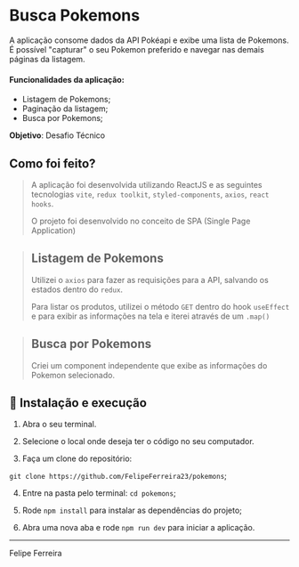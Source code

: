 # Busca Pokemons

A aplicação consome dados da API Pokéapi e exibe uma lista de Pokemons. 
É possível "capturar" o seu Pokemon preferido e navegar nas demais páginas da listagem.

#### Funcionalidades da aplicação:

- Listagem de Pokemons;
- Paginação da listagem;
- Busca por Pokemons;

**Objetivo**: Desafio Técnico

## Como foi feito? 
> A aplicação foi desenvolvida utilizando ReactJS e as seguintes tecnologias `vite`, `redux toolkit`, `styled-components`, `axios`, `react hooks`.
> 
> O projeto foi desenvolvido no conceito de SPA (Single Page Application)

>## Listagem de Pokemons
> Utilizei o `axios` para fazer as requisições para a API, salvando os estados dentro do `redux`. 
> 
> Para listar os produtos, utilizei o método `GET` dentro do hook `useEffect` 
e para exibir as informações na tela e iterei através de um `.map()`
  
>## Busca por Pokemons
> Criei um component independente que exibe as informações do Pokemon selecionado.

## 🚀 Instalação e execução

1. Abra o seu terminal.

2. Selecione o local onde deseja ter o código no seu computador.

3. Faça um clone do repositório:

  `git clone https://github.com/FelipeFerreira23/pokemons`;

4. Entre na pasta pelo terminal: `cd pokemons`;

5. Rode `npm install` para instalar as dependências do projeto;

6. Abra uma nova aba e rode `npm run dev` para iniciar a aplicação.

---

Felipe Ferreira